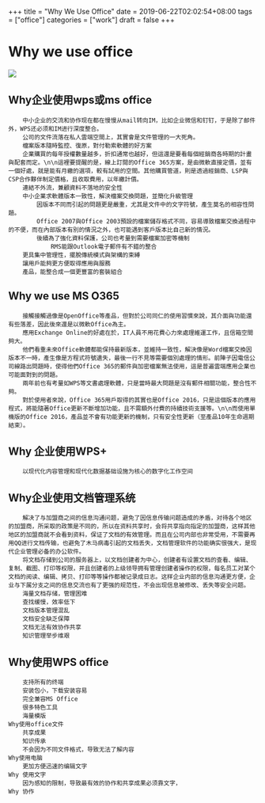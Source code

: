 +++
title = "Why We Use Office"
date = 2019-06-22T02:02:54+08:00
tags = ["office"]
categories = ["work"]
draft = false
+++

# Why we use office

[![](https://pic1.superbed.cn/item/5d04ad1b451253d178797700)](https://pic1.superbed.cn/item/5d04ad1b451253d178797700.png)

##    Why企业使用wps或ms office
        中小企业的交流和协作现在都在慢慢从mail转向IM，比如企业微信和钉钉，于是除了邮件外，WPS还必须和IM进行深度整合。
        公司的文件流落在私人雲端空間上，其實會是文件管理的一大死角。
        檔案版本隨時監控、復原，對付勒索軟體的好方案
        企業購買的每年授權數量越多，折扣通常也越好，但這還是要看每個經銷商各時期的計畫與配套而定。\n\n這裡要提醒的是，線上訂閱的Office 365方案，是由微軟直接定價，並有一個好處，就是能有月繳的選項，較有試用的空間。其他購買管道，則是透過經銷商、LSP與CSP合作夥伴制定價格，且收取費用，以年繳計價。
        連結不外流，兼顧資料不落地的安全性
        中小企業求軟體版本一致性，解決檔案交換問題，並簡化升級管理
            因版本不同而引起的問題更是嚴重，尤其是文件中的文字符號，產生莫名的相容性問題。
            Office 2007與Office 2003預設的檔案儲存格式不同，容易導致檔案交換過程中的不便，而在內部版本有別的情況之外，也可能遇到客戶版本比自己新的情況。
            後續為了強化資料保護，公司也考量到需要檔案加密等機制
                RMS能跟Outlook電子郵件有不錯的整合
        更具集中管理性，擺脫傳統模式與架構的束縛
        讓用戶能夠更方便取得應用與服務
        產品，能整合成一個更豐富的套裝組合
 ##   Why we use MS O365
        接觸接觸過像是OpenOffice等產品，但對於公司同仁的使用習慣來說，其介面與功能還有些落差，因此後來還是以微軟Office為主。
        應用Exchange Online的好處在於，IT人員不用花費心力來處理維運工作，且信箱空間夠大。
        他們看重未來Office軟體都能保持最新版本，並維持一致性，解決像是Word檔案交換因版本不一時，產生像是方程式符號遺失，最後一行不見等需要個別處理的情形。前陣子因電信公司線路出問題時，使得他們Office 365的郵件與加密檔案無法使用，這是普遍雲端應用企業也可能面對到的問題。
        兩年前也有考量如WPS等文書處理軟體，只是當時最大問題是沒有郵件相關功能，整合性不夠。
        對於使用者來說，Office 365用戶取得的其實也是Office 2016，只是這個版本的應用程式，將能隨著Office更新不斷增加功能，且不需額外付費的持續技術支援等。\n\n而使用單機版的Office 2016，產品並不會有功能更新的機制，只有安全性更新（至產品10年生命週期結束）。
 ##   Why 企业使用WPS+
        以现代化内容管理和现代化数据基础设施为核心的数字化工作空间
 ##   Why企业使用文档管理系统
        解决了与加盟商之间的信息沟通问题，避免了因信息传输问题造成的矛盾，对待各个地区的加盟商，所采取的政策是不同的，所以在资料共享时，会将共享指向指定的加盟商，这样其他地区的加盟商就不会看到资料，保证了文档的有效管理。而且在公司内部也非常受用，不需要再用QQ进行文档传输，也避免了木马病毒引起的文档丢失，文档管理软件的功能确实很强大，是现代企业管理必备的办公软件。
        将文档存储到公司的服务器上，以文档创建者为中心，创建者有设置文档的查看、编辑、复制、截图、打印等权限，并且创建者的上级领导拥有管理创建者操作的权限，每名员工对某个文档的阅读、编辑、拷贝、打印等等操作都被记录成日志。这样企业内部的信息沟通更方便，企业与下属分支之间的信息交流也有了更强的规范性，不会出现信息被修改、丢失等安全问题。
        海量文档存储，管理困难
        查找缓慢，效率低下
        文档版本管理混乱
        文档安全缺乏保障
        文档无法有效协作共享
        知识管理举步维艰
 ##   Why使用WPS office
        支持所有的终端
        安装包小，下载安装容易
        完全兼容MS Office
        很多特色工具
        海量模版
    Why使用office文件
        共享成果
        知识传承
        不会因为不同文件格式，导致无法了解内容
    Why使用电脑
        更加方便迅速的编辑文字
    Why 使用文字
        因为感知的限制，导致最有效的协作和共享成果必须靠文字，
    Why 协作
